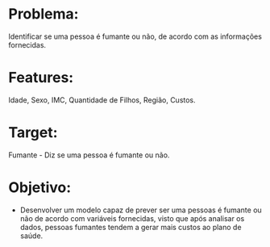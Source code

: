 # Problema:
Identificar se uma pessoa é fumante ou não, de acordo com as informações fornecidas.
# Features:
Idade, Sexo, IMC, Quantidade de Filhos, Região, Custos.
# Target:
Fumante - Diz se uma pessoa é fumante ou não.

# Objetivo: 
 - Desenvolver um modelo capaz de prever ser uma pessoas é fumante ou não de acordo com variáveis fornecidas, visto que após analisar os dados, pessoas fumantes tendem a gerar mais custos ao plano de saúde.
 
